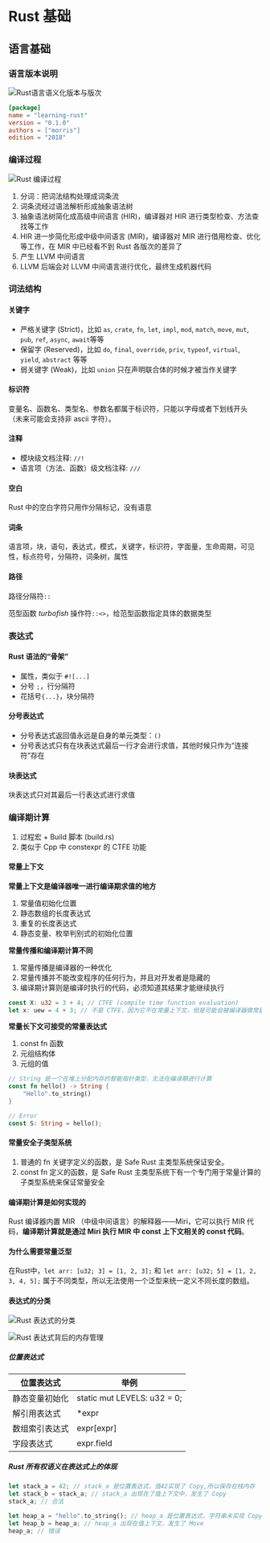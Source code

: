 # Rust 基础

## 语言基础

### 语言版本说明

![Rust语言语义化版本与版次](../.vuepress/public/images/cs/rust/rust_version_edition.png)

```toml
[package]
name = "learning-rust"
version = "0.1.0"
authors = ["morris"]
edition = "2018"
```

### 编译过程

![Rust 编译过程](../.vuepress/public/images/cs/rust/rust_compile_process.png)

1. 分词：把词法结构处理成词条流
2. 词条流经过语法解析形成抽象语法树
3. 抽象语法树简化成高级中间语言 (HIR)，编译器对 HIR 进行类型检查、方法查找等工作
4. HIR 进一步简化形成中级中间语言 (MIR)，编译器对 MIR 进行借用检查、优化等工作，在 MIR 中已经看不到 Rust 各版次的差异了
5. 产生 LLVM 中间语言
6. LLVM 后端会对 LLVM 中间语言进行优化，最终生成机器代码

### 词法结构

#### 关键字

* 严格关键字 (Strict)，比如 `as`, `crate`, `fn`, `let`, `impl`, `mod`, `match`, `move`, `mut`, `pub`, `ref`, `async`, `await`等等
* 保留字 (Reserved)，比如 `do`, `final`, `override`, `priv`, `typeof`, `virtual`, `yield`, `abstract` 等等
* 弱关键字 (Weak)，比如 `union` 只在声明联合体的时候才被当作关键字

#### 标识符

变量名、函数名、类型名、参数名都属于标识符，只能以字母或者下划线开头 （未来可能会支持非 ascii 字符）。

#### 注释

* 模块级文档注释: `//!`
* 语言项（方法、函数）级文档注释: `///`

#### 空白

Rust 中的空白字符只用作分隔标记，没有语意

#### 词条

语言项，块，语句，表达式，模式，关键字，标识符，字面量，生命周期，可见性，标点符号，分隔符，词条树，属性

#### 路径

路径分隔符`::`

范型函数 *turbofish* 操作符`::<>`，给范型函数指定具体的数据类型

### 表达式

#### Rust 语法的“骨架”

* 属性，类似于 `#![...]`
* 分号 `;`，行分隔符
* 花括号`{...}`，块分隔符

#### 分号表达式

* 分号表达式返回值永远是自身的单元类型：`()`
* 分号表达式只有在块表达式最后一行才会进行求值，其他时候只作为“连接符”存在

#### 块表达式

块表达式只对其最后一行表达式进行求值

### 编译期计算 

1. 过程宏 + Build 脚本 (build.rs)
2. 类似于 Cpp 中 constexpr 的 CTFE 功能

#### 常量上下文

**常量上下文是编译器唯一进行编译期求值的地方**

1. 常量值初始化位置
2. 静态数组的长度表达式
3. 重复的长度表达式
4. 静态变量、枚举判别式的初始化位置

**常量传播和编译期计算不同**

1. 常量传播是编译器的一种优化
2. 常量传播并不能改变程序的任何行为，并且对开发者是隐藏的
3. 编译期计算则是编译时执行的代码，必须知道其结果才能继续执行

```rust
const X: u32 = 3 + 4; // CTFE (compile time function evaluation)
let x: uew = 4 + 3; // 不是 CTFE，因为它不在常量上下文，但是可能会被编译器做常量传播优化
```

**常量长下文可接受的常量表达式**

1. const fn 函数
2. 元组结构体
3. 元组的值

```rust
// String 是一个在堆上分配内存的智能指针类型，无法在编译期进行计算
const fn hello() -> String {
    "Hello".to_string()
}

// Error
const S: String = hello();
```

#### 常量安全子类型系统

1. 普通的 fn 关键字定义的函数，是 Safe Rust 主类型系统保证安全。
2. const fn 定义的函数，是 Safe Rust 主类型系统下有一个专门用于常量计算的子类型系统来保证常量安全

#### 编译期计算是如何实现的

Rust 编译器内置 MIR （中级中间语言）的解释器——Miri，它可以执行 MIR 代码，**编译期计算就是通过 Miri 执行 MIR 中 const 上下文相关的 const 代码**。

#### 为什么需要常量泛型

在Rust中，`let arr: [u32; 3] = [1, 2, 3];` 和 `let arr: [u32; 5] = [1, 2, 3, 4, 5];` 属于不同类型，所以无法使用一个泛型来统一定义不同长度的数组。

#### 表达式的分类

![Rust 表达式的分类](../.vuepress/public/images/cs/rust/rust_expression_classify.png)

![Rust 表达式背后的内存管理](../.vuepress/public/images/cs/rust/rust_memory_management_behind_expression.png)



##### 位置表达式

| 位置表达式     | 举例                        |
| -------------- | --------------------------- |
| 静态变量初始化 | static mut LEVELS: u32 = 0; |
| 解引用表达式   | *expr                       |
| 数组索引表达式 | expr[expr]                  |
| 字段表达式     | expr.field                  |

##### Rust 所有权语义在表达式上的体现

```rust
let stack_a = 42; // stack_a 是位置表达式，值42实现了 Copy,所以保存在栈内存
let stack_b = stack_a; // stack_a 出现在了值上下文中，发生了 Copy
stack_a; // 合法

let heap_a = "hello".to_string(); // heap_a 是位置表达式，字符串未实现 Copy,所以保存在堆内存
let heap_b = heap_a; // heap_a 出现在值上下文，发生了 Move
heap_a; // 错误
```

